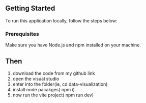 
## Getting Started

To run this application locally, follow the steps below:

### Prerequisites

Make sure you have Node.js and npm installed on your machine.

## Then

1. download the code from my github link
2. open the visual studio
3. enter into the folder(ie, cd data-visualization)
4. install node pacakges( npm i)
5. now run the vite project( npm run dev)